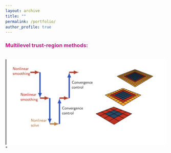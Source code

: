 ```yaml
---
layout: archive
title: ""
permalink: /portfolio/
author_profile: true
---
```


### <span style="color:rgb(199, 21, 133)"> Multilevel trust-region methods:</span>
<br/><img src='/images/rmtr.png'>"


<!-- Applicant focuses on the development of globally convergent multilevel solution strategies for large-scale bound-constrained non-convex optimization problems. Originally, the multilevel methods have been de- signed for elliptic partial differential equations. Their applicability to non-convex optimization problems was extended by utilizing ideas from trust-region strategy, giving rise to recursive multilevel trust-region meth- ods (RMTR) [Gratton et al. ’08]. The applicant has contributed to the development of RMTR methods by proposing several novel variants that take into account the structure of the underlying optimization problem in order to construct multilevel hierarchy and transfer operators. These methods are unique as they allow for the solution of complex non-convex minimization problems with multigrid efficiency. Moreover, they are also provably globally convergent, thus guaranteeing the success of the nonlinear iteration process. De- vised RMTR methods have been applied in various scientific fields, including fracture mechanics [J4, J1], cloth simulations in the animated film industry [J5], machine learning [J7], and cardiac electrophysiology [C1, J2]. -->